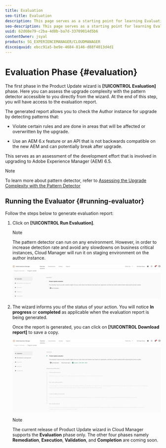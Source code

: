 ```yaml
---
title: Evaluation
seo-title: Evaluation
description: This page serves as a starting point for learning Evaluation phase in Product Update Wizard. 
seo-description: This page serves as a starting point for learning Evaluation phase in Product Update Wizard.
uuid: 62d68e79-c2ba-4d8b-ba7d-33709014d5b6
contentOwner: jsyal
products: SG_EXPERIENCEMANAGER/CLOUDMANAGER
discoiquuid: ebcc91a5-be9e-4684-8146-d88f4013d4d1
---
```


# Evaluation Phase {#evaluation}

The first phase in the Product Update wizard is **[!UICONTROL Evaluation]** phase. 
Here you can assess the upgrade complexity with the pattern detector accessible to you directly from the wizard. At the end of this step, you will have access to the evaluation report.

The generated report allows you to check the Author instance for upgrade by detecting patterns that:

* Violate certain rules and are done in areas that will be affected or overwritten by the upgrade.

* Use an AEM 6.x feature or an API that is not backwards compatible on the new AEM and can potentially break after upgrade.

This serves as an assessment of the development effort that is involved in upgrading to Adobe Experience Manager (AEM) 6.5.

>[!NOTE]
>
>To learn more about pattern detector, refer to [Assessing the Upgrade Complexity with the Pattern Detector](https://helpx.adobe.com/experience-manager/6-4/sites/deploying/using/pattern-detector.html)

## Running the Evaluator {#running-evaluator}

Follow the steps below to generate evaluation report:

1. Click on **[!UICONTROL Run Evaluation]**.

   >[!NOTE]
     >The pattern detector can run on any environment. However, in order to increase detection rate and avoid any slowdowns on business critical instances, Cloud Manager will run it on staging environment on the author instance.

   ![](assets/Run-Evaluation.png)

1. The wizard informs you of the status of your action. You will notice **In progress** or **completed** as applicable when the evaluation report is being generated.

   Once the report is generated, you can click on **[!UICONTROL Download report]** to save a copy.

   ![](assets/Evaluation-1.png)


   >[!NOTE]
   >
   >The current release of Product Update wizard in Cloud Manager supports the **Evaluation** phase only. The other four phases namely **Remediation**, **Execution**, **Validation**, and **Completion** are coming soon.
